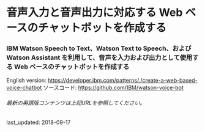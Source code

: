 # 音声入力と音声出力に対応する Web ベースのチャットボットを作成する

### IBM Watson Speech to Text、Watson Text to Speech、および Watson Assistant を利用して、音声を入力および出力として使用する Web ベースのチャットボットを作成する

English version: https://developer.ibm.com/patterns/./create-a-web-based-voice-chatbot
  ソースコード: https://github.com/IBM/watson-voice-bot

###### 最新の英語版コンテンツは上記URLを参照してください。
last_updated: 2018-09-17

 
<!--
This article is part of the [Watson Assistant learning path](https://developer.ibm.com/series/learning-path-watson-assistant/). See the [Watson Assistant](https://www.ibm.com/cloud/watson-assistant/) page for more information on features and getting started.

| Level | Topic | Type |
